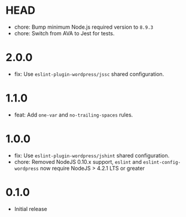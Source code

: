 # HEAD

* chore: Bump minimum Node.js required version to `8.9.3`
* chore: Switch from AVA to Jest for tests.

# 2.0.0

* fix: Use `eslint-plugin-wordpress/jssc` shared configuration.

# 1.1.0

* feat: Add `one-var` and `no-trailing-spaces` rules.

# 1.0.0

* fix: Use `eslint-plugin-wordpress/jshint` shared configuration.
* chore: Removed NodeJS 0.10.x support, `eslint` and `eslint-config-wordpress` now require NodeJS > 4.2.1 LTS or greater

# 0.1.0

* Initial release
